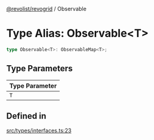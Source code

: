 [@revolist/revogrid](README.md) / Observable

# Type Alias: Observable\<T\>

```ts
type Observable<T>: ObservableMap<T>;
```

## Type Parameters

| Type Parameter |
| ------ |
| `T` |

## Defined in

[src/types/interfaces.ts:23](https://github.com/revolist/revogrid/blob/786bfc578aeb724125d022c69d878eb830c54a23/src/types/interfaces.ts#L23)
